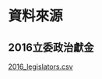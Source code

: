 # 資料來源

## 2016立委政治獻金

[2016_legislators.csv](https://github.com/mirror-media/politicalcontribution)
